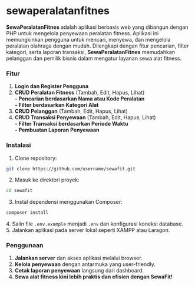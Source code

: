# sewaperalatanfitnes

**SewaPeralatanFitnes** adalah aplikasi berbasis web yang dibangun dengan PHP untuk mengelola penyewaan peralatan fitness. Aplikasi ini memungkinkan pengguna untuk mencari, menyewa, dan mengelola peralatan olahraga dengan mudah. Dilengkapi dengan fitur pencarian, filter kategori, serta laporan transaksi, **SewaPeralatanFitnes** memudahkan pelanggan dan pemilik bisnis dalam mengatur layanan sewa alat fitness.  

### **Fitur**  
1. **Login dan Register Pengguna**  
2. **CRUD Peralatan Fitness** (Tambah, Edit, Hapus, Lihat)  
   **- Pencarian berdasarkan Nama atau Kode Peralatan**  
   **- Filter berdasarkan Kategori Alat**  
3. **CRUD Pelanggan** (Tambah, Edit, Hapus, Lihat)  
4. **CRUD Transaksi Penyewaan** (Tambah, Edit, Hapus, Lihat)  
   **- Filter Transaksi berdasarkan Periode Waktu**  
   **- Pembuatan Laporan Penyewaan**  

### **Instalasi**  
1. Clone repository:  
```sh
git clone https://github.com/username/sewafit.git
```  
2. Masuk ke direktori proyek:  
```sh
cd sewafit
```  
3. Instal dependensi menggunakan Composer:  
```sh
composer install
```  
️4. Salin file `.env.example` menjadi `.env` dan konfigurasi koneksi database.  
5. Jalankan aplikasi pada server lokal seperti XAMPP atau Laragon.  

### **Penggunaan**  
1. **Jalankan server** dan akses aplikasi melalui browser.  
2. **Kelola penyewaan** dengan antarmuka yang user-friendly.  
3. **Cetak laporan penyewaan** langsung dari dashboard.  
4. **Sewa alat fitness kini lebih praktis dan efisien dengan SewaFit!**
